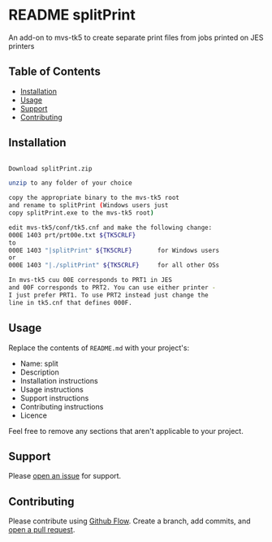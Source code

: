 # README splitPrint

An add-on to mvs-tk5 to create separate print files from jobs printed on JES printers

## Table of Contents

- [Installation](#installation)
- [Usage](#usage)
- [Support](#support)
- [Contributing](#contributing)

## Installation

```sh

Download splitPrint.zip

unzip to any folder of your choice

copy the appropriate binary to the mvs-tk5 root
and rename to splitPrint (Windows users just 
copy splitPrint.exe to the mvs-tk5 root)

edit mvs-tk5/conf/tk5.cnf and make the following change:
000E 1403 prt/prt00e.txt ${TK5CRLF}
to
000E 1403 "|splitPrint" ${TK5CRLF}       for Windows users
or 
000E 1403 "|./splitPrint" ${TK5CRLF}     for all other OSs

In mvs-tk5 cuu 00E corresponds to PRT1 in JES
and 00F corresponds to PRT2. You can use either printer -
I just prefer PRT1. To use PRT2 instead just change the
line in tk5.cnf that defines 000F.

```

## Usage

Replace the contents of `README.md` with your project's:

- Name: split
- Description
- Installation instructions
- Usage instructions
- Support instructions
- Contributing instructions
- Licence

Feel free to remove any sections that aren't applicable to your project.

## Support

Please [open an issue](https://github.com/SYSPROG-JLS/splitPrint) for support.

## Contributing

Please contribute using [Github Flow](https://guides.github.com/introduction/flow/). Create a branch, add commits, and [open a pull request](https://github.com/SYSPROG-JLS/splitPrint/).

